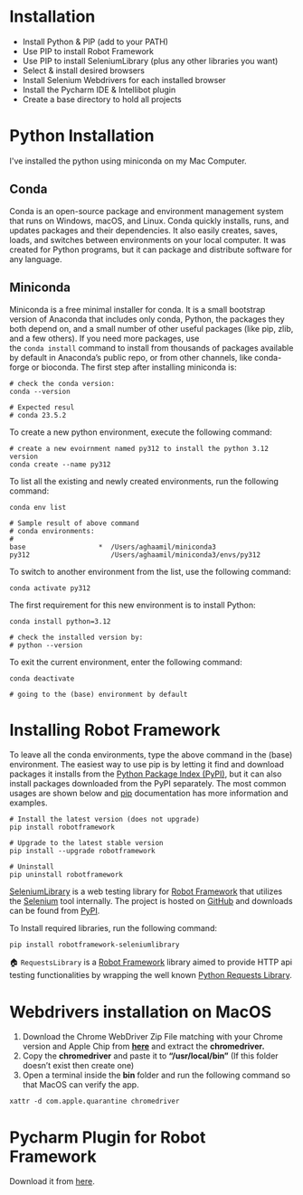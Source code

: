 # Installation
- Install Python & PIP (add to your PATH)
- Use PIP to install Robot Framework
- Use PIP to install SeleniumLibrary (plus any other libraries you want)
- Select & install desired browsers
- Install Selenium Webdrivers for each installed browser
- Install the Pycharm IDE & Intellibot plugin
- Create a base directory to hold all projects


# Python Installation
I've installed the python using miniconda on my Mac Computer.

## Conda
Conda is an open-source package and environment management system that runs on Windows, macOS, and Linux. Conda quickly installs, runs, and updates packages and their dependencies. It also easily creates, saves, loads, and switches between environments on your local computer. It was created for Python programs, but it can package and distribute software for any language.

## Miniconda
Miniconda is a free minimal installer for conda. It is a small bootstrap version of Anaconda that includes only conda, Python, the packages they both depend on, and a small number of other useful packages (like pip, zlib, and a few others). If you need more packages, use the `conda install` command to install from thousands of packages available by default in Anaconda’s public repo, or from other channels, like conda-forge or bioconda.
The first step after installing miniconda is:

```
# check the conda version:
conda --version

# Expected resul
# conda 23.5.2 
```

To create a new python environment, execute the following command:
```
# create a new evoirnment named py312 to install the python 3.12 version
conda create --name py312
```

To list all the existing and newly created environments, run the following command:
```
conda env list
```

```
# Sample result of above command
# conda environments:
#
base                  *  /Users/aghaamil/miniconda3
py312                    /Users/aghaamil/miniconda3/envs/py312
```

To switch to another environment from the list, use the following command:
```
conda activate py312
```

The first requirement for this new environment is to install Python:
```
conda install python=3.12

# check the installed version by:
# python --version
```

To exit the current environment, enter the following command:
```
conda deactivate

# going to the (base) environment by default
```

# Installing Robot Framework
To leave all the conda environments, type the above command in the (base) environment.
The easiest way to use pip is by letting it find and download packages it installs from the [Python Package Index (PyPI)](https://pypi.org/project/robotframework), but it can also install packages downloaded from the PyPI separately. The most common usages are shown below and [pip](https://pip.pypa.io/) documentation has more information and examples.

```
# Install the latest version (does not upgrade)
pip install robotframework

# Upgrade to the latest stable version
pip install --upgrade robotframework

# Uninstall
pip uninstall robotframework
```

[SeleniumLibrary](https://github.com/robotframework/SeleniumLibrary) is a web testing library for [Robot Framework](https://robotframework.org/) that utilizes the [Selenium](https://www.seleniumhq.org/) tool internally. The project is hosted on [GitHub](https://github.com/robotframework/SeleniumLibrary) and downloads can be found from [PyPI](https://pypi.python.org/pypi/robotframework-seleniumlibrary).

To Install required libraries, run the following command:
```
pip install robotframework-seleniumlibrary
```

🏠 `RequestsLibrary` is a [Robot Framework](https://robotframework.org/) library aimed to provide HTTP api testing functionalities by wrapping the well known [Python Requests Library](https://github.com/kennethreitz/requests).

# Webdrivers installation on MacOS

1. Download the Chrome WebDriver Zip File matching with your Chrome version and Apple Chip from **[here](https://www.selenium.dev/documentation/webdriver/troubleshooting/errors/driver_location/)** and extract the **chromedriver.**
2. Copy the **chromedriver** and paste it to **“/usr/local/bin”** (If this folder doesn’t exist then create one)
3. Open a terminal inside the **bin** folder and run the following command so that MacOS can verify the app.

```
xattr -d com.apple.quarantine chromedriver
```

# Pycharm Plugin for Robot Framework
Download it from [here](https://plugins.jetbrains.com/plugin/17424-intellibot-patched).

